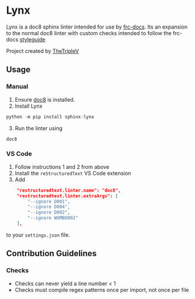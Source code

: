 # Lynx

Lynx is a doc8 sphinx linter intended for use by [frc-docs](https://github.com/wpilibsuite/frc-docs). Its an expansion to the normal doc8 linter with custom checks intended to follow the frc-docs [styleguide](https://docs.wpilib.org/en/stable/docs/contributing/style-guide.html)

Project created by [TheTripleV](https://github.com/thetriplev)

## Usage

### Manual

1. Ensure [doc8](https://pypi.org/project/doc8/) is installed.
2. Install Lynx
```python
python -m pip install sphinx-lynx
```
3. Run the linter using
```
doc8
```

### VS Code

1. Follow instructions 1 and 2 from above
2. Install the `reStructuredText` VS Code extension
3. Add
```json
    "restructuredtext.linter.name": "doc8",
    "restructuredtext.linter.extraArgs": [
        "--ignore D001",
        "--ignore D004",
        "--ignore D002",
        "--ignore WUMBO002"
    ],
```
to your `settings.json` file.

## Contribution Guidelines
### Checks
- Checks can never yield a line number < 1
- Checks must compile regex patterns once per import, not once per file
